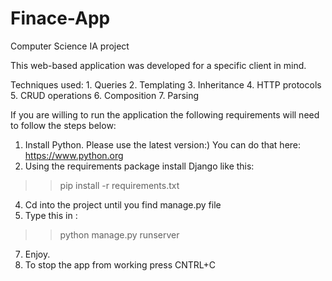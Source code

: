 # Finace-App
Computer Science IA project


This web-based application was developed for a specific client in mind.

Techniques used:
    1. Queries
    2. Templating
    3. Inheritance
    4. HTTP protocols
    5. CRUD operations
    6. Composition
    7. Parsing

If you are willing to run the application the following requirements will need to follow the steps below:

1. Install Python. Please use the latest version:) You can do that here: https://www.python.org
2. Using the requirements package install Django like this:
>> pip install -r requirements.txt
4. Cd into the project until you find manage.py file
5. Type this in :
>> python manage.py runserver
7. Enjoy.
8. To stop the app from working press CNTRL+C


